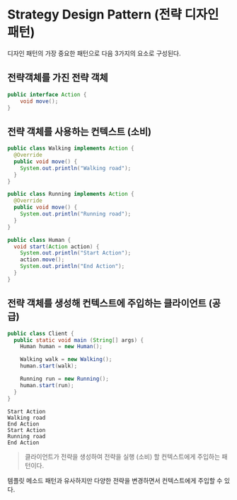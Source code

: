 # Strategy Design Pattern (전략 디자인 패턴)

디자인 패턴의 가장 중요한 패턴으로 다음 3가지의 요소로 구성된다.

## 전략객체를 가진 전략 객체

```java
public interface Action {
    void move();
}
```

## 전략 객체를 사용하는 컨텍스트 (소비)

```java
public class Walking implements Action {
  @Override
  public void move() {
    System.out.println("Walking road");
  }
}
```

```java
public class Running implements Action {
  @Override
  public void move() {
    System.out.println("Running road");
  }
}
```

```java
public class Human {
  void start(Action action) {
    System.out.println("Start Action");
    action.move();
    System.out.println("End Action");
  }
}
```

## 전략 객체를 생성해 컨텍스트에 주입하는 클라이언트 (공급)

```java
public class Client {
  public static void main (String[] args) {
    Human human = new Human();

    Walking walk = new Walking();
    human.start(walk);

    Running run = new Running();
    human.start(run);
  }
}
```

```log
Start Action
Walking road
End Action
Start Action
Running road
End Action
```

> 클라이언트가 전략을 생성하여 전략을 실행 (소비) 할 컨텍스트에게 주입하는 패턴이다.

템플릿 메소드 패턴과 유사하지만 다양한 전략을 변경하면서 컨텍스트에게 주입할 수 있다.